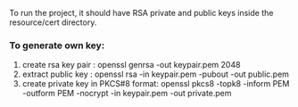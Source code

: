 To run the project, it should have RSA private and public keys inside the resource/cert directory.

### To generate own key: 

1. create rsa key pair : openssl genrsa -out keypair.pem 2048
2. extract public key : openssl rsa -in keypair.pem -pubout -out public.pem
3. create private key in PKCS#8 format: openssl pkcs8 -topk8 -inform PEM -outform PEM -nocrypt -in keypair.pem -out private.pem

